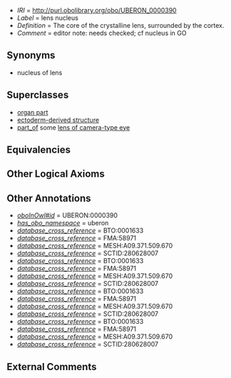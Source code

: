  * *IRI* = http://purl.obolibrary.org/obo/UBERON_0000390
 * *Label* = lens nucleus
 * *Definition* = The core of the crystalline lens, surrounded by the cortex.
 * *Comment* = editor note: needs checked; cf nucleus in GO

## Synonyms

 * nucleus of lens

## Superclasses

 * [organ part](../../UBERON/64/UBERON_0000064.md)
 * [ectoderm-derived structure](../../UBERON/21/UBERON_0004121.md)
 * [part_of](../../BFO/50/BFO_0000050.md) some [lens of camera-type eye](../../UBERON/65/UBERON_0000965.md)

## Equivalencies


## Other Logical Axioms


## Other Annotations

 * *[oboInOwl#id](../../id/oboInOwl#id.md)* = UBERON:0000390
 * *[has_obo_namespace](../../ce/oboInOwl#hasOBONamespace.md)* = uberon
 * *[database_cross_reference](../../ef/oboInOwl#hasDbXref.md)* = BTO:0001633
 * *[database_cross_reference](../../ef/oboInOwl#hasDbXref.md)* = FMA:58971
 * *[database_cross_reference](../../ef/oboInOwl#hasDbXref.md)* = MESH:A09.371.509.670
 * *[database_cross_reference](../../ef/oboInOwl#hasDbXref.md)* = SCTID:280628007
 * *[database_cross_reference](../../ef/oboInOwl#hasDbXref.md)* = BTO:0001633
 * *[database_cross_reference](../../ef/oboInOwl#hasDbXref.md)* = FMA:58971
 * *[database_cross_reference](../../ef/oboInOwl#hasDbXref.md)* = MESH:A09.371.509.670
 * *[database_cross_reference](../../ef/oboInOwl#hasDbXref.md)* = SCTID:280628007
 * *[database_cross_reference](../../ef/oboInOwl#hasDbXref.md)* = BTO:0001633
 * *[database_cross_reference](../../ef/oboInOwl#hasDbXref.md)* = FMA:58971
 * *[database_cross_reference](../../ef/oboInOwl#hasDbXref.md)* = MESH:A09.371.509.670
 * *[database_cross_reference](../../ef/oboInOwl#hasDbXref.md)* = SCTID:280628007
 * *[database_cross_reference](../../ef/oboInOwl#hasDbXref.md)* = BTO:0001633
 * *[database_cross_reference](../../ef/oboInOwl#hasDbXref.md)* = FMA:58971
 * *[database_cross_reference](../../ef/oboInOwl#hasDbXref.md)* = MESH:A09.371.509.670
 * *[database_cross_reference](../../ef/oboInOwl#hasDbXref.md)* = SCTID:280628007

## External Comments

